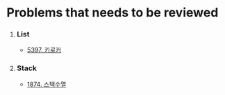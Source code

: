 <h1>Problems that needs to be reviewed</h1>
<ol>
  <li><h3>List</h3></li>
  <ul>
    <li><a href="https://www.acmicpc.net/problem/5397">5397. 키로커</a></li>
  </ul>
  <li><h3>Stack</h3></li>
  <ul>
    <li><a href="https://www.acmicpc.net/problem/1874">1874. 스택수열</a></li>
  </ul>
</ol>

